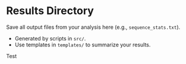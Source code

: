 # Results Directory

Save all output files from your analysis here (e.g., `sequence_stats.txt`).

- Generated by scripts in `src/`.
- Use templates in `templates/` to summarize your results.

Test
